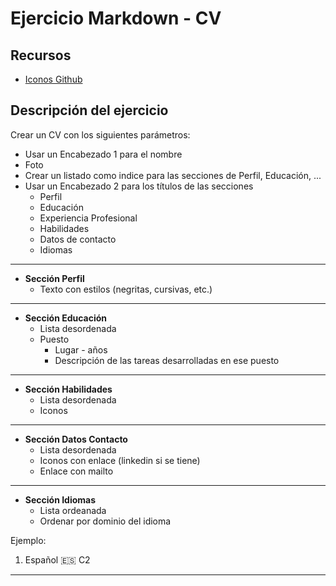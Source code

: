 # Ejercicio Markdown - CV 

## Recursos

- [Iconos Github](https://gist.github.com/rxaviers/7360908 "Iconos Github")

## Descripción del ejercicio

Crear un CV con los siguientes parámetros:
- Usar un Encabezado 1 para el nombre
- Foto
- Crear un listado como indice para las secciones de Perfil, Educación, ...
- Usar un Encabezado 2 para los títulos de las secciones
  - Perfil
  - Educación
  - Experiencia Profesional
  - Habilidades
  - Datos de contacto
  - Idiomas
--- 
- **Sección Perfil**
  - Texto con estilos (negritas, cursivas, etc.)
--- 
- **Sección Educación**
  - Lista desordenada
  - Puesto
    - Lugar - años
    - Descripción de las tareas desarrolladas en ese puesto
--- 
- **Sección Habilidades**
  - Lista desordenada
  - Iconos
--- 
- **Sección Datos Contacto**
  - Lista desordenada
  - Iconos con enlace (linkedin si se tiene)
  - Enlace con mailto
--- 
- **Sección Idiomas**
  - Lista ordeanada
  - Ordenar por dominio del idioma


Ejemplo:
1. Español :es: C2
--- 
